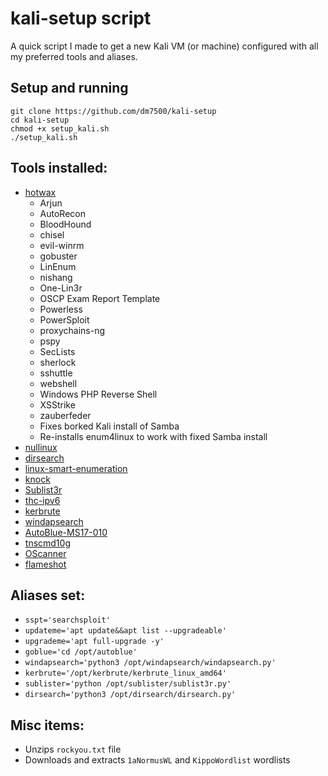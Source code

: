 # kali-setup script

A quick script I made to get a new Kali VM (or machine) configured with all my preferred tools and aliases.

## Setup and running
```shell
git clone https://github.com/dm7500/kali-setup
cd kali-setup
chmod +x setup_kali.sh
./setup_kali.sh
```

## Tools installed:
- [hotwax](https://github.com/BrashEndeavours/hotwax)
  - Arjun
  - AutoRecon
  - BloodHound
  - chisel
  - evil-winrm
  - gobuster
  - LinEnum
  - nishang
  - One-Lin3r
  - OSCP Exam Report Template
  - Powerless
  - PowerSploit
  - proxychains-ng
  - pspy
  - SecLists
  - sherlock
  - sshuttle
  - webshell
  - Windows PHP Reverse Shell
  - XSStrike
  - zauberfeder
  - Fixes borked Kali install of Samba
  - Re-installs enum4linux to work with fixed Samba install
- [nullinux](https://github.com/m8r0wn/nullinux)
- [dirsearch](https://github.com/maurosoria/dirsearch)
- [linux-smart-enumeration](https://github.com/diego-treitos/linux-smart-enumeration)
- [knock](https://github.com/guelfoweb/knock)
- [Sublist3r](https://github.com/aboul3la/Sublist3r)
- [thc-ipv6](https://github.com/vanhauser-thc/thc-ipv6)
- [kerbrute](https://github.com/ropnop/kerbrute)
- [windapsearch](https://github.com/ropnop/windapsearch)
- [AutoBlue-MS17-010](https://github.com/3ndG4me/AutoBlue-MS17-010)
- [tnscmd10g](https://tools.kali.org/vulnerability-analysis/tnscmd10g)
- [OScanner](http://www.cqure.net/wp/tools/database/oscanner/)
- [flameshot](https://flameshot.js.org/#/)

## Aliases set:
- `sspt='searchsploit'`
- `updateme='apt update&&apt list --upgradeable'`
- `upgrademe='apt full-upgrade -y'`
- `goblue='cd /opt/autoblue'`
- `windapsearch='python3 /opt/windapsearch/windapsearch.py'`
- `kerbrute='/opt/kerbrute/kerbrute_linux_amd64'`
- `sublister='python /opt/sublister/sublist3r.py'`
- `dirsearch='python3 /opt/dirsearch/dirsearch.py'`

## Misc items:
- Unzips `rockyou.txt` file
- Downloads and extracts `1aNormusWL` and `KippoWordlist` wordlists